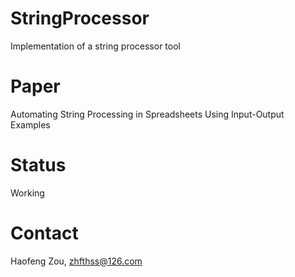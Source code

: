 # StringProcessor
Implementation of a string processor tool

# Paper
Automating String Processing in Spreadsheets Using Input-Output Examples

# Status
Working

# Contact
Haofeng Zou, zhfthss@126.com